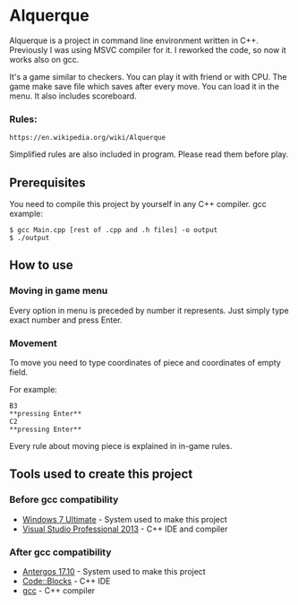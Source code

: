 # Alquerque

Alquerque is a project in command line environment written in C++.
Previously I was using MSVC compiler for it.
I reworked the code, so now it works also on gcc.

It's a game similar to checkers.
You can play it with friend or with CPU.
The game make save file which saves after every move. You can load it in the menu.
It also includes scoreboard.

### Rules:
```
https://en.wikipedia.org/wiki/Alquerque
```
Simplified rules are also included in program. Please read them before play.


## Prerequisites

You need to compile this project by yourself in any C++ compiler.
gcc example:

```
$ gcc Main.cpp [rest of .cpp and .h files] -o output
$ ./output
```

## How to use

### Moving in game menu

Every option in menu is preceded by number it represents. Just simply type exact number and press Enter.

### Movement

To move you need to type coordinates of piece and coordinates of empty field.

For example:

```
B3
**pressing Enter**
C2
**pressing Enter**
```

Every rule about moving piece is explained in in-game rules.


## Tools used to create this project

### Before gcc compatibility
* [Windows 7 Ultimate](https://www.microsoft.com/en-us/windows/) - System used to make this project
* [Visual Studio Professional 2013](https://msdn.microsoft.com/en-us/library/dd831853(v=vs.120)) - C++ IDE and compiler

### After gcc compatibility
* [Antergos 17.10](https://antergos.com) - System used to make this project
* [Code::Blocks](http://www.codeblocks.org) - C++ IDE
* [gcc](https://gcc.gnu.org) - C++ compiler
